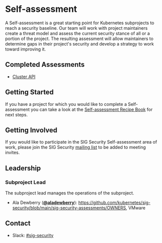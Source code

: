 # Self-assessment
A Self-assessment is a great starting point for Kubernetes subprojects to reach a security baseline. Our team 
will work with project maintainers create a threat model and assess the current security stance of all or a portion of 
the project. The resulting assessment will allow maintainers to determine gaps in their project's security and develop a
strategy to work toward improving it.

## Completed Assessments
- [Cluster API](https://github.com/kubernetes/sig-security/blob/1e6f14de2edae1662e2897a933071928515cc27c/sig-security-assessments/cluster-api/self-assessment.md)

## Getting Started
If you have a project for which you would like to complete a Self-assessment you can take a look at the 
[Self-assessment Recipe Book](https://github.com/kubernetes/sig-security/blob/main/sig-security-assessments/Documentation/recipe-book.md)
for next steps.

## Getting Involved
If you would like to participate in the SIG Security Self-assessment area of work, please join the SIG Security
[mailing list](https://groups.google.com/forum/#!forum/kubernetes-sig-security) to be added to meeting invites.

## Leadership

### Subproject Lead
The subproject lead manages the operations of the subproject.

* Ala Dewberry (**[@aladewberry](https://github.com/aladewberry)**): https://github.com/kubernetes/sig-security/blob/main/sig-security-assessments/OWNERS, VMware

## Contact
- Slack: [#sig-security](https://kubernetes.slack.com/messages/sig-security)

